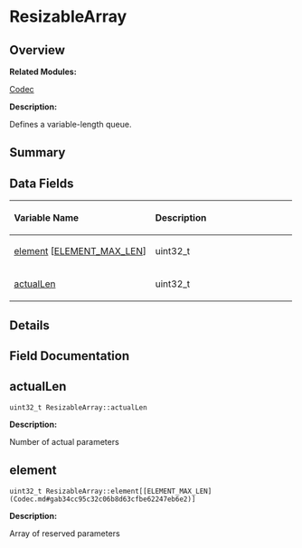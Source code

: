 # ResizableArray<a name="ZH-CN_TOPIC_0000001054879568"></a>

## **Overview**<a name="section1212297009093536"></a>

**Related Modules:**

[Codec](Codec.md)

**Description:**

Defines a variable-length queue. 

## **Summary**<a name="section235399812093536"></a>

## Data Fields<a name="pub-attribs"></a>

<a name="table1308079046093536"></a>
<table><thead align="left"><tr id="row782506744093536"><th class="cellrowborder" valign="top" width="50%" id="mcps1.1.3.1.1"><p id="p736161038093536"><a name="p736161038093536"></a><a name="p736161038093536"></a>Variable Name</p>
</th>
<th class="cellrowborder" valign="top" width="50%" id="mcps1.1.3.1.2"><p id="p1239100969093536"><a name="p1239100969093536"></a><a name="p1239100969093536"></a>Description</p>
</th>
</tr>
</thead>
<tbody><tr id="row106051048093536"><td class="cellrowborder" valign="top" width="50%" headers="mcps1.1.3.1.1 "><p id="p178240027093536"><a name="p178240027093536"></a><a name="p178240027093536"></a><a href="ResizableArray.md#ab3aa1ba4f0d61e21e944b03c4a588b90">element</a> [<a href="Codec.md#gab34cc95c32c06b8d63cfbe62247eb6e2">ELEMENT_MAX_LEN</a>]</p>
</td>
<td class="cellrowborder" valign="top" width="50%" headers="mcps1.1.3.1.2 "><p id="p1415088368093536"><a name="p1415088368093536"></a><a name="p1415088368093536"></a>uint32_t&nbsp;</p>
</td>
</tr>
<tr id="row85109186093536"><td class="cellrowborder" valign="top" width="50%" headers="mcps1.1.3.1.1 "><p id="p723858138093536"><a name="p723858138093536"></a><a name="p723858138093536"></a><a href="ResizableArray.md#a864822557f8d07f467d94fefd787d92a">actualLen</a></p>
</td>
<td class="cellrowborder" valign="top" width="50%" headers="mcps1.1.3.1.2 "><p id="p1930456797093536"><a name="p1930456797093536"></a><a name="p1930456797093536"></a>uint32_t&nbsp;</p>
</td>
</tr>
</tbody>
</table>

## **Details**<a name="section76257496093536"></a>

## **Field Documentation**<a name="section814061295093536"></a>

## actualLen<a name="a864822557f8d07f467d94fefd787d92a"></a>

```
uint32_t ResizableArray::actualLen
```

 **Description:**

Number of actual parameters 

## element<a name="ab3aa1ba4f0d61e21e944b03c4a588b90"></a>

```
uint32_t ResizableArray::element[[ELEMENT_MAX_LEN](Codec.md#gab34cc95c32c06b8d63cfbe62247eb6e2)]
```

 **Description:**

Array of reserved parameters 

